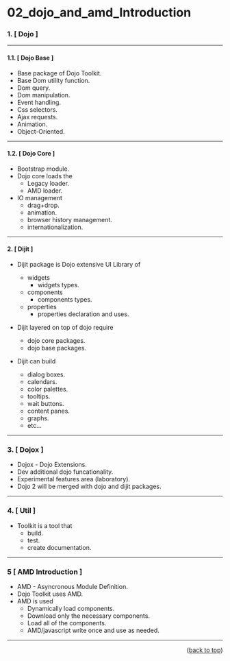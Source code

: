 
<a name="topage"></a>

# 02_dojo_and_amd_Introduction

### 1. [ Dojo ]

----

#### 1.1. [ Dojo Base ]
  * Base package of Dojo Toolkit.
  * Base Dom utility function.
  * Dom query.
  * Dom manipulation.
  * Event handling.
  * Css selectors.
  * Ajax requests.
  * Animation.
  * Object-Oriented.

----

#### 1.2. [ Dojo Core ]
  * Bootstrap module.
  * Dojo core loads the
      * Legacy loader. 
      * AMD loader.
  * IO management
     * drag+drop.  
     * animation.
     * browser history management.
     * internationalization.

----

#### 2. [ Dijit ]
  * Dijit package is Dojo extensive UI Library of
    * widgets
       * widgets types.
    * components
       * components types.
    * properties
       * properties declaration and uses.

  * Dijit layered on top of dojo require
    *  dojo core packages.
    *  dojo base packages.
 
  * Dijit can build
    * dialog boxes.
    * calendars.
    * color palettes.
    * tooltips.
    * wait buttons.
    * content panes.
    * graphs.
    * etc...

----

### 3. [ Dojox ]
  * Dojox - Dojo Extensions.
  * Dev additional dojo funcationality.
  * Experimental features area (laboratory).
  * Dojo 2 will be merged with dojo and dijit packages.

----

### 4. [ Util ]
  * Toolkit is a tool that 
    * build.
    * test.
    * create documentation.

----

### 5 [ AMD Introduction ]
  * AMD - Asyncronous Module Definition.
  * Dojo Toolkit uses AMD.
  * AMD is used
     * Dynamically load components.
     * Download only the necessary components.
     * Load all of the components.
     * AMD/javascript write once and use as needed.

-----

<p align="right">(<a href="#topage">back to top</a>)</p>
<br/>
<br/>
